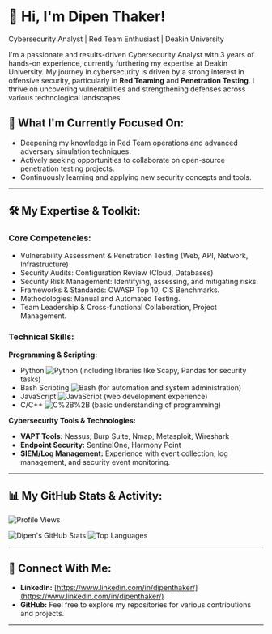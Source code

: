 # 👋 Hi, I'm Dipen Thaker!

Cybersecurity Analyst | Red Team Enthusiast | Deakin University

I'm a passionate and results-driven Cybersecurity Analyst with 3 years of hands-on experience, currently furthering my expertise at Deakin University. My journey in cybersecurity is driven by a strong interest in offensive security, particularly in **Red Teaming** and **Penetration Testing**. I thrive on uncovering vulnerabilities and strengthening defenses across various technological landscapes.

## 🚀 What I'm Currently Focused On:
* Deepening my knowledge in Red Team operations and advanced adversary simulation techniques.
* Actively seeking opportunities to collaborate on open-source penetration testing projects.
* Continuously learning and applying new security concepts and tools.

---

## 🛠️ My Expertise & Toolkit:

### Core Competencies:
* Vulnerability Assessment & Penetration Testing (Web, API, Network, Infrastructure)
* Security Audits: Configuration Review (Cloud, Databases)
* Security Risk Management: Identifying, assessing, and mitigating risks.
* Frameworks & Standards: OWASP Top 10, CIS Benchmarks.
* Methodologies: Manual and Automated Testing.
* Team Leadership & Cross-functional Collaboration, Project Management.

### Technical Skills:
**Programming & Scripting:**
* Python ![Python](https://img.shields.io/badge/Python-3776AB?style=for-the-badge&logo=python&logoColor=white) (including libraries like Scapy, Pandas for security tasks)
* Bash Scripting ![Bash](https://img.shields.io/badge/Bash-4EAA25?style=for-the-badge&logo=gnu-bash&logoColor=white) (for automation and system administration)
* JavaScript ![JavaScript](https://img.shields.io/badge/JavaScript-F7DF1E?style=for-the-badge&logo=javascript&logoColor=black) (web development experience)
* C/C++ ![C%2B%2B](https://img.shields.io/badge/C%2B%2B-00599C?style=for-the-badge&logo=c%2B%2B&logoColor=white) (basic understanding of programming)

**Cybersecurity Tools & Technologies:**
* **VAPT Tools:** Nessus, Burp Suite, Nmap, Metasploit, Wireshark
* **Endpoint Security:** SentinelOne, Harmony Point
* **SIEM/Log Management:** Experience with event collection, log management, and security event monitoring.

---

## 📊 My GitHub Stats & Activity:

![Profile Views](https://komarev.com/ghpvc/?username=gitdipen&color=green)

![Dipen's GitHub Stats](https://github-readme-stats.vercel.app/api?username=gitdipen&show_icons=true&theme=dark&include_all_commits=true&count_private=true)
![Top Languages](https://github-readme-stats.vercel.app/api/top-langs/?username=gitdipen&layout=compact&theme=dark)

---

## 🔗 Connect With Me:
* **LinkedIn:** [https://www.linkedin.com/in/dipenthaker/](https://www.linkedin.com/in/dipenthaker/)
* **GitHub:** Feel free to explore my repositories for various contributions and projects.

---

